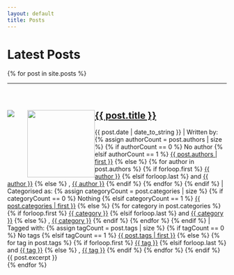```yaml
---
layout: default
title: Posts
---
```

<h1>Latest Posts</h1>
<p>
  {% for post in site.posts %}
    <hr>
    <br>
    <div class="blogList">
    <a href="{{ post.url }}"><div class="avatar"><img src="{{ post.image }}" class="avatarCrop" style="float: left; margin-right:30px; margin-bottom:20px;"></div></a>
    <div class="avatarBG"><img src="{{ post.image }}" class="avatarCrop" height="155px" style="float: left;"></div>
    <h2><a href="{{ post.url }}">{{ post.title }}</a></h2>
    {{ post.date | date_to_string }} | Written by: 
  {% assign authorCount = post.authors | size %}
    {% if authorCount == 0 %}
        No author
    {% elsif authorCount == 1 %}
    <a href="/authors/{{ post.authors | first }}">{{ post.authors | first }}</a>
        {% else %}
            {% for author in post.authors %}
                {% if forloop.first %}
                    <a href="/authors/{{ author }}">{{ author }}</a>
                {% elsif forloop.last %}
                    and <a href="/authors/{{ author }}">{{ author }}</a>
                {% else %}
                    , <a href="/authors/{{ author }}">{{ author }}</a>
        {% endif %}
    {% endfor %}
{% endif %} | Categorised as: 
{% assign categoryCount = post.categories | size %}
    {% if categoryCount == 0 %}
        Nothing
    {% elsif categoryCount == 1 %}
    <a href="/category/{{ post.categories | first  | downcase }}">{{ post.categories | first }}</a>
        {% else %}
            {% for category in post.categories %}
                {% if forloop.first %}
                    <a href="/category/{{ category | downcase }}">{{ category }}</a>
                {% elsif forloop.last %}
                    and <a href="/category/{{ category | downcase }}">{{ category }}</a>
                {% else %}
                    , <a href="/category/{{ category | downcase }}">{{ category }}</a>
        {% endif %}
    {% endfor %}
{% endif %} | Tagged with:
{% assign tagCount = post.tags | size %}
    {% if tagCount == 0 %}
        No tags
    {% elsif tagCount == 1 %}
    <a href="/tag/#{{ post.tags | first }}">{{ post.tags | first }}</a>
        {% else %}
            {% for tag in post.tags %}
                {% if forloop.first %}
                    <a href="/tag/#{{ tag }}">{{ tag }}</a>
                {% elsif forloop.last %}
                    and <a href="/tag/#{{ tag  }}">{{ tag }}</a>
                {% else %}
                    , <a href="/tag/#{{ tag  }}">{{ tag }}</a>
        {% endif %}
    {% endfor %}
{% endif %}
      {{ post.excerpt }}
      </div>
  {% endfor %}
</p>
